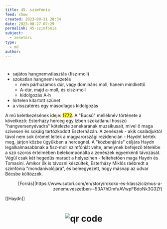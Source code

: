 ```yaml
---
title: 45. szimfónia
feed: show
created: 2023-08-21 20:34
date: 2023-08-27 07:29
permalink: 45-szimfonia
subject:
  - zenetöri
type:
  - mű
author:
---
```

#
- sajátos hangnemválasztás (fisz-moll)
- szokatlan hangnemi vezetés
	- nem párhuzamos dúr, vagy domináns moll, hanem mindkettő
	- A-dúr, majd a-moll, és cisz-moll
	- kidolgozás A-h
- hirtelen kitartott szünet
- a visszatérés egy másodlagos kidolgozás

A mű keletkezésének ideje: <mark>1772</mark>. A "Búcsú" melléknév története a következő: Esterházy herceg egy ízben szokatlanul hosszú "hangversenyévadra" kötelezte zenekarának muzsikusait, mivel ő maga szívesen és sokáig tartózkodott Eszterházán. A zenészek - akik családjuktól távol nem sok örömet leltek a magyarországi rezidencián - Haydnt kérték meg, járjon közbe ügyükben a hercegnél. A "közbenjárás" céljára Haydn legalkalmasabbnak a fisz-moll szimfóniát vélte, amelynek befejező tételébe a szó szoros értelmében belekomponálta a zenészek egyenkénti távozását. Végül csak két hegedűs maradt a helyszínen - feltehetően maga Haydn és Tomasini. Amikor ők is távozni készültek, Esterházy Miklós ráébredt a szimfónia "mondanivalójára", és beleegyezett, hogy másnap az udvar Bécsbe költözzék.
<p style="text-align: right;">[Forrás](https://www.sutori.com/en/story/rokoko-es-klasszicizmus-a-zenemuveszetben--53A7hDmfuAVwpFBdoNk3G3Zf)</p>

[[Haydn]]
# <p style="text-align: center;"><img src="https://chart.googleapis.com/chart?cht=qr&chl=https://notes.andrasdenes.com/45-szimfonia&chs=180x180&choe=UTF-8&chld=L|2" alt="qr code"></p>
#
